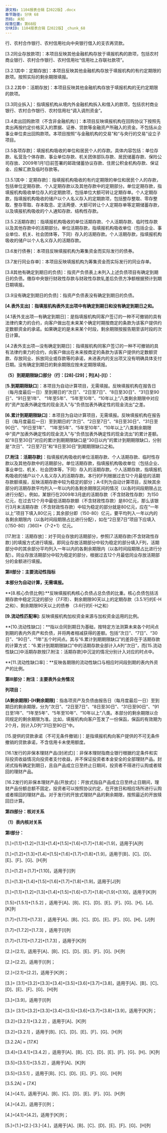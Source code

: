 ```yaml
---
源文档: 1104报表合辑【2022版】.docx
章节路径: 分块 68
页码: 未知
段落位置: 第68段
分块ID: 1104报表合辑【2022版】_chunk_68
---
```


行、农村合作银行、农村信用社向中央银行借入的支农再贷款。

[3.2同业存放款项]：本项目反映其他金融机构存放于填报机构的款项，包括农村商业银行、农村合作银行、农村信用社“信用社上存联社款项”。

[3.2.1其中：定期存放]：本项目反映其他金融机构存放于填报机构的有约定期限的款项。按照实际的剩余期限填报。

[3.2.2其中：活期存放]：本项目反映其他金融机构存放于填报机构的无约定期限的款项。

[3.3同业拆入]：指填报机构从境内外金融机构拆入和借入的款项，包括农村商业银行、农村合作银行、农村信用社“调入调剂资金”。

[3.4卖出回购款项（不含非金融机构）]：本项目反映填报机构在回购协议下按照先卖出再按约定价格买入的票据、证券、贷款等金融资产所融入的资金。不包括从企事业单位卖出回购款项。本项目按照“与金融机构的交易”和“与央行的交易”设立子项目。

[3.5各项存款]：填报机构吸收的单位和居民个人的存款。具体内容包括：单位存款、私营及个体存款、事业单位存款、机关团体部队存款、居民储蓄存款、保险公司存放、2009年1月1日前签署的邮政储蓄协议存款、住房公积金机构存款、保证金、应解汇款及临时存款等。

[3.5.1其中：定期存款]：指填报机构吸收的有约定期限的单位和居民个人的存款，包括单位定期存款、个人定期存款以及其他存款中的定期部分。单位定期存款，指填报机构吸收单位存入的定期款项，包括单位大额可转让定期存单。个人定期存款，指填报机构吸收的储户以个人名义存入的定期款项，包括整存整取、零存整取、整存零取、存本取息、定活两便、大额可转让个人定期存单等定期储蓄存款，以及填报机构吸收的个人通知存款、结构性存款。

[3.5.2活期存款]：指填报机构吸收的单位活期存款、个人活期存款、临时性存款以及其他存款中的活期部分。单位活期存款，指填报机构吸收单位（包括企业、事业单位、机关、社会团体等，下同）存入的活期存款。个人活期存款，指填报机构吸收的储户以个人名义存入的活期存款。

[3.6发行债券]：本项目反映填报机构为筹集资金而实际发行的债券。

[3.7发行同业存单]：本项目反映填报机构为筹集资金而实际发行的同业存单。

[3.8其他有确定到期日的负债]：指资产负债表上未列入上述负债项目有确定到期日的负债。缴存中央银行财政性存款与财政性存款轧差后负债方净额根据预计到期日期填报。

[3.9没有确定到期日的负债]：指资产负债表没有确定到期日的负债。

**[4.表外支出]：指填报机构表外支出项中有确定到期日和没有确定到期日之和。**

[4.1表外支出项—有确定到期日]：是指填报机构同客户签订的一种不可撤销的具有法律约束力的合约，向客户做出在未来某个确定时期按商定的条款为该客户提供约定数额资金的承诺。如果确定的是未来某个时段，剩余期限按报告期至该时段的次日计算。

[4.2表外支出项—没有确定到期日]：指填报机构同客户签订的一种不可撤销的具有法律约束力的合约，向客户做出在未来按商定的条款为该客户提供约定数额贷款、存放同业、拆放同业或存款等的承诺，未进表内的支出项又没有明确具体支付日期。没有确定到期日的剩余期限应按未定期限填报。

**（5）到期期限缺口部分（行：[28]-[29]；列[A]-[I]）：**

[**5.到期期限缺口**]：本项目为自动计算项目，无需填报。反映填报机构在报告日（每月度最后一日）至到期日的“次日”、“2日至7日”、“8日至30日”、“31日至90日”、“91日至1年”、 “1年至5年”、“5年至10年”、“10年以上”八类剩余期限中对应的“资产加表外确定性的现金流入”与“负债加表外确定性的现金流出”之差。

**[6.累计到期期限缺口]**：本项目为自动计算项目，无需填报。反映填报机构在报告日（每月度最后一日）至到期日的“次日”、“2日至7日”、“8日至30日”、“31日至90日”、“91日至1年”、 “1年至5年”、“5年至10年”、“10年以上”八类剩余期限中“资产加表外确定性的现金流入”与“负债加表外确定性的现金流出”的累计差额。如“8日至30日”对应的累计到期期限缺口是“30日以内”的累计到期期限缺口，分别是“次日”、“2日至7日”和“8日至30日”到期期限缺口之和。

**[7.附注：活期存款]**：指填报机构吸收的单位活期存款、个人活期存款、临时性存款以及其他存款中的活期部分。单位活期存款，指填报机构吸收单位（包括企业、事业单位、机关、社会团体等，下同）存入的活期存款。个人活期存款，指填报机构吸收的储户以个人名义存入的活期存款。本行的F列根据过去12个月最低的活期存款额填报，反映活期存款中较为稳定的部分；A-E列为自动计算项目，反映其余部分的活期存款平均列入一年以内的各剩余期限区间的情况（以各时间段期限占比进行分配）。例如，某银行在2009年3月底的活期存款（不含财政性存款）为150亿元，在过去12个月中最低活期存款额（不含财政性存款）是80亿元，那么该银行3月末活期存款（不含财政性存款）中较为稳定的部分就是80亿元，应在“一年以上”项目下填入80亿元；其余部分即（150-80）亿元，要平均列入一年以内的各剩余期限内（以各时间段期限占比进行分配），如在“2日至7日”项目下应填入(（150-80）/360)\*（7-2+1）亿元。

[17.附注：活期存放]：对于同业存放的活期部分，参照[7.活期存款(不含财政性存款）]的填报方式进行填报。即同业存放活期部分中较为稳定的部分填入F列，活期部分中的其余部分平均列入一年以内的各剩余期限内（以各时间段期限占比进行分配）。同业存放活期部分中较为稳定的部分，根据过去12个月最低同业存放活期部分的金额进行填报。

**第II部分：主要流动性指标**

**本部分为自动计算，无需填报。**

**[8.核心负债比例]:**反映填报机构核心负债占总负债的比重。核心负债包括活期存款中稳定沉淀的部分（7.F项）、剩余期限90天以上的定期存款（3.5.1行的E-H之和）、剩余期限90天以上的债券 （3.6行的E-H之和）

**[9.流动性匹配率]:** 反映填报机构加权资金来源与加权资金运用的比例。

**[10.流动性缺口]：**指以合同到期日为基础，按特定方法测算未来各个时间点到期的表内外资产和负债，并将两者相减获得的差额。包括“次日”、“7日”、“30日”、“90日”、“1年”五个时间点。其与“6.累计到期期限缺口”的差异在于活期存款的计算方式：“6.累计到期期限缺口”中的活期存款全部计入A列“次日”，而[15.流动性缺口]中活期存款按[7.附注：活期存款]中沉淀的情况分别计入对应的时点中。

**[11.流动性缺口率]：**反映各期限的流动性缺口与相应时间段到期的表内外资产的比例。

**第III部分：附注：主要表外业务情况**

**列项目：**

**[A剩余期限]-[H剩余期限]**：指各项资产及负债由报告日（每月度最后一日）至到期日的剩余期限，分为“次日”、“2日至7日”、“8日至30日”、“31日至90日”、“91日至1年”、“1年至5年”、“5年至10年”、“10年以上”八类。本部分的剩余期限以合同规定的剩余期限为准。比如，填报机构向客户签发了一份保函，保函的有效期为2个月，则计入D列“31日至90日”中。

[12.发行的银行承兑汇票]:指由出票人签发并向填报机构申请，经填报机构承兑的汇票。

[13.发行的跟单信用证]:是指填报机构发行的凭跟单汇票或仅凭单据付款的信用证。单据是指代表货物所有权的单据（如海运提单等），或证明货物已交运的单据（如铁路运单、航空运单、邮包收据）。

[14.发行的保函]:是指填报机构应委托人的申请而开立的有担保性质的书面文件，一旦委托人未按其与受益人签订的合同的约定偿还债务或履行约定义务时，由银行履行担保责任。包括融资性保函和非融资性保函。

[15.提供的贷款承诺（不可无条件撤销）]：是指填报机构向客户提供的不可无条件撤销的贷款承诺，不含信用卡未使用额度。

[16.1发行的非保本理财产品(封闭式)]：非保本理财指商业银行根据约定条件和实际投资收益情况向投资者支付收益，并不保证投资者本金安全的全部理财产品。封闭式指有确定到期日，且自产品成立日至终止日期间，投资者不得进行认购或者赎回的理财产品。

[16.2发行的非保本理财产品(开放式)]：开放式指自产品成立日至终止日期间，理财产品份额总额不固定，投资者可以按照协议约定，在开放日和相应场所进行认购或者赎回的理财产品。对于发行的开放式理财产品的剩余期限，按照最近的开放赎回日计算。

**第四部分：核对关系**

**（1）表内核对关系**

**第I部分：**

[1.]=[1.1]+[1.2]+[1.3]+[1.4]+[1.5]+[1.6]+[1.7]+[1.8]+[1.9]，适用于[A]列

[1.]=[1.2]+[1.3]+[1.4]+[1.5]+[1.6]+[1.7]+[1.8]+[1.9]，适用于[B]、[C]、[D]、[E]、[F]、[G]、[H]列

[1.]=[1.2]＋[1.7]+[1.10]，适用于[I]列

[1.]=[1.3]+[1.4]+[1.5]+[1.6]+[1.7]+[1.8]+[1.9]，适用于[J]列

[1.]=[1.1]+[1.2]+[1.3]+[1.4]+[1.5]+[1.6]+[1.7]+[1.8]+[1.9]+[1.10]，适用于[K]列

[1.5]=[1.5.1]+[1.5.2] ，适用于[A]、[B]、[C]、[D]、[E]、[F]、[G]、[H]、[J]、[K]列

[1.7]=[1.7.1]+[1.7.3] ，适用于[A]、[B]、[C]、[D]、[E]、[F]、[G]、[H]、[J]列

[1.7]=[1.7.2]+[1.7.3] ，适用于[I]列

[1.7]=[1.7.1]+[1.7.2]+[1.7.3] ，适用于[K]列

[2.]=[2.1]，适用于[A]、[B]、[C]、[D]、[E]、[F]、[G]、[H]列

[2.]=[2.2]，适用于[I]列；

[2.]=[2.1]+[2.2]，适用于[K]列；

[3.]= [3.1]+[3.2]+[3.3]+[3.4]+[3.5]+[3.6]+[3.7]+[3.8]，适用于[A]、[B]、[C]、[D]、[E]、[F]、[G]、[H]列

[3.]=[3.9]，适用于[I]列

[3.]= [3.1]+[3.2]+[3.3]+[3.4]+[3.5]+[3.6]+[3.7]+[3.8]+[3.9]，适用于[K]列；

[3.2]=[3.2.1]+[3.2.2] ，适用于[A]、[K]列

[3.2]=[3.2.1] ，适用于[B]、[C]、[D]、[E]、[F]、[G]、[H]列

[3.2.2A] = [17.K]

[3.4]=[3.4.1]+[3.4.2] ，适用于[A]、[B]、[C]、[D]、[E]、[F]、[G]、[H]、[K]列

[3.5]=[3.5.1]+[3.5.2] ，适用于[A]、[K]列

[3.5]=[3.5.1] ，适用于[B]、[C]、[D]、[E]、[F]、[G]、[H]列

[3.5.2A] = [7.K]

[4.]=[4.1]，适用于[A]、[B]、[C]、[D]、[E]、[F]、[G]、[H]列

[4.]=[4.2]，适用于[I]列；

[4.]=[4.1]+[4.2]，适用于[K]列；

[5.]=[1.]+[2.]-[3.]-[4.]，适用于[A]、[B]、[C]、[D]、[E]、[F]、[G]、[H]列